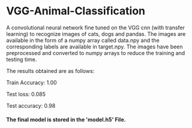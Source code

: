 # VGG-Animal-Classification
A convolutional neural network fine tuned on the VGG cnn (with transfer learning) to recognize images of cats, dogs and pandas.
The images are available in the form of a numpy array called data.npy and the corresponding labels are available in target.npy.
The images have been preprocessed and converted to numpy arrays to reduce the training and testing time.


The results obtained are as follows:

Train Accuracy: 1.00

Test loss: 0.085

Test accuracy: 0.98

#### The final model is stored in the 'model.h5' File.
